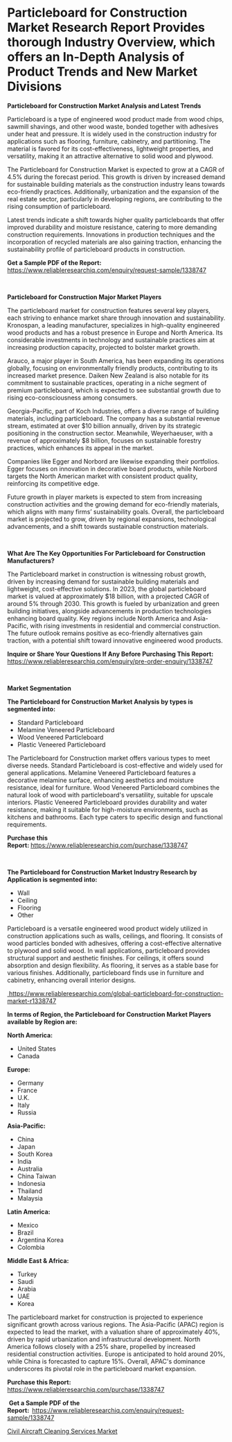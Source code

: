 <p><h1>Particleboard for Construction Market Research Report Provides thorough Industry Overview, which offers an In-Depth Analysis of Product Trends and New Market Divisions</h1></p><p><strong>Particleboard for Construction Market Analysis and Latest Trends</strong></p>
<p><p>Particleboard is a type of engineered wood product made from wood chips, sawmill shavings, and other wood waste, bonded together with adhesives under heat and pressure. It is widely used in the construction industry for applications such as flooring, furniture, cabinetry, and partitioning. The material is favored for its cost-effectiveness, lightweight properties, and versatility, making it an attractive alternative to solid wood and plywood.</p><p>The Particleboard for Construction Market is expected to grow at a CAGR of 4.5% during the forecast period. This growth is driven by increased demand for sustainable building materials as the construction industry leans towards eco-friendly practices. Additionally, urbanization and the expansion of the real estate sector, particularly in developing regions, are contributing to the rising consumption of particleboard. </p><p>Latest trends indicate a shift towards higher quality particleboards that offer improved durability and moisture resistance, catering to more demanding construction requirements. Innovations in production techniques and the incorporation of recycled materials are also gaining traction, enhancing the sustainability profile of particleboard products in construction.</p></p>
<p><strong>Get a Sample PDF of the Report:&nbsp;</strong> <a href="https://www.reliableresearchiq.com/enquiry/request-sample/1338747?utm_campaign=3202&utm_medium=2&utm_source=Github&utm_content=ia&utm_term=27032025&utm_id=particleboard-for-construction">https://www.reliableresearchiq.com/enquiry/request-sample/1338747</a></p>
<p>&nbsp;</p>
<p><strong>Particleboard for Construction Major Market Players</strong></p>
<p><p>The particleboard market for construction features several key players, each striving to enhance market share through innovation and sustainability. Kronospan, a leading manufacturer, specializes in high-quality engineered wood products and has a robust presence in Europe and North America. Its considerable investments in technology and sustainable practices aim at increasing production capacity, projected to bolster market growth.</p><p>Arauco, a major player in South America, has been expanding its operations globally, focusing on environmentally friendly products, contributing to its increased market presence. Daiken New Zealand is also notable for its commitment to sustainable practices, operating in a niche segment of premium particleboard, which is expected to see substantial growth due to rising eco-consciousness among consumers.</p><p>Georgia-Pacific, part of Koch Industries, offers a diverse range of building materials, including particleboard. The company has a substantial revenue stream, estimated at over $10 billion annually, driven by its strategic positioning in the construction sector. Meanwhile, Weyerhaeuser, with a revenue of approximately $8 billion, focuses on sustainable forestry practices, which enhances its appeal in the market.</p><p>Companies like Egger and Norbord are likewise expanding their portfolios. Egger focuses on innovation in decorative board products, while Norbord targets the North American market with consistent product quality, reinforcing its competitive edge.</p><p>Future growth in player markets is expected to stem from increasing construction activities and the growing demand for eco-friendly materials, which aligns with many firms’ sustainability goals. Overall, the particleboard market is projected to grow, driven by regional expansions, technological advancements, and a shift towards sustainable construction materials.</p></p>
<p>&nbsp;</p>
<p><strong>What Are The Key Opportunities For Particleboard for Construction Manufacturers?</strong></p>
<p><p>The Particleboard market in construction is witnessing robust growth, driven by increasing demand for sustainable building materials and lightweight, cost-effective solutions. In 2023, the global particleboard market is valued at approximately $18 billion, with a projected CAGR of around 5% through 2030. This growth is fueled by urbanization and green building initiatives, alongside advancements in production technologies enhancing board quality. Key regions include North America and Asia-Pacific, with rising investments in residential and commercial construction. The future outlook remains positive as eco-friendly alternatives gain traction, with a potential shift toward innovative engineered wood products.</p></p>
<p><strong>Inquire or Share Your Questions If Any Before Purchasing This Report:</strong> <a href="https://www.reliableresearchiq.com/enquiry/pre-order-enquiry/1338747?utm_campaign=3202&utm_medium=2&utm_source=Github&utm_content=ia&utm_term=27032025&utm_id=particleboard-for-construction">https://www.reliableresearchiq.com/enquiry/pre-order-enquiry/1338747</a></p>
<p>&nbsp;</p>
<p><strong>Market Segmentation</strong></p>
<p><strong>The Particleboard for Construction Market Analysis by types is segmented into:</strong></p>
<p><ul><li>Standard Particleboard</li><li>Melamine Veneered Particleboard</li><li>Wood Veneered Particleboard</li><li>Plastic Veneered Particleboard</li></ul></p>
<p><p>The Particleboard for Construction market offers various types to meet diverse needs. Standard Particleboard is cost-effective and widely used for general applications. Melamine Veneered Particleboard features a decorative melamine surface, enhancing aesthetics and moisture resistance, ideal for furniture. Wood Veneered Particleboard combines the natural look of wood with particleboard's versatility, suitable for upscale interiors. Plastic Veneered Particleboard provides durability and water resistance, making it suitable for high-moisture environments, such as kitchens and bathrooms. Each type caters to specific design and functional requirements.</p></p>
<p><strong>Purchase this Report:&nbsp;</strong><a href="https://www.reliableresearchiq.com/purchase/1338747?utm_campaign=3202&utm_medium=2&utm_source=Github&utm_content=ia&utm_term=27032025&utm_id=particleboard-for-construction">https://www.reliableresearchiq.com/purchase/1338747</a></p>
<p>&nbsp;</p>
<p><strong>The Particleboard for Construction Market Industry Research by Application is segmented into:</strong></p>
<p><ul><li>Wall</li><li>Ceiling</li><li>Flooring</li><li>Other</li></ul></p>
<p><p>Particleboard is a versatile engineered wood product widely utilized in construction applications such as walls, ceilings, and flooring. It consists of wood particles bonded with adhesives, offering a cost-effective alternative to plywood and solid wood. In wall applications, particleboard provides structural support and aesthetic finishes. For ceilings, it offers sound absorption and design flexibility. As flooring, it serves as a stable base for various finishes. Additionally, particleboard finds use in furniture and cabinetry, enhancing overall interior designs.</p></p>
<p><a href="https://www.reliableresearchiq.com/global-particleboard-for-construction-market-r1338747?utm_campaign=3202&utm_medium=2&utm_source=Github&utm_content=ia&utm_term=27032025&utm_id=particleboard-for-construction">&nbsp;https://www.reliableresearchiq.com/global-particleboard-for-construction-market-r1338747</a></p>
<p><strong>In terms of Region, the Particleboard for Construction Market Players available by Region are:</strong></p>
<p>
    <p> <strong> North America: </strong>
        <ul>
            <li>United States</li>
            <li>Canada</li>
        </ul>
        </p> 
    <p> <strong> Europe: </strong>
        <ul>
            <li>Germany</li>
            <li>France</li>
            <li>U.K.</li>
            <li>Italy</li>
            <li>Russia</li>
        </ul>
        </p> 
    <p> <strong> Asia-Pacific: </strong>
        <ul>
            <li>China</li>
            <li>Japan</li>
            <li>South Korea</li>
            <li>India</li>
            <li>Australia</li>
            <li>China Taiwan</li>
            <li>Indonesia</li>
            <li>Thailand</li>
            <li>Malaysia</li>
        </ul>
        </p> 
    <p> <strong> Latin America: </strong>
        <ul>
            <li>Mexico</li>
            <li>Brazil</li>
            <li>Argentina Korea</li>
            <li>Colombia</li>
        </ul>
        </p> 
    <p> <strong> Middle East & Africa: </strong>
        <ul>
            <li>Turkey</li>
            <li>Saudi</li>
            <li>Arabia</li>
            <li>UAE</li>
            <li>Korea</li>
        </ul>
    </p>
    </p>
<p><p>The particleboard market for construction is projected to experience significant growth across various regions. The Asia-Pacific (APAC) region is expected to lead the market, with a valuation share of approximately 40%, driven by rapid urbanization and infrastructural development. North America follows closely with a 25% share, propelled by increased residential construction activities. Europe is anticipated to hold around 20%, while China is forecasted to capture 15%. Overall, APAC's dominance underscores its pivotal role in the particleboard market expansion.</p></p>
<p><strong>Purchase this Report: </strong><a href="https://www.reliableresearchiq.com/purchase/1338747?utm_campaign=3202&utm_medium=2&utm_source=Github&utm_content=ia&utm_term=27032025&utm_id=particleboard-for-construction">https://www.reliableresearchiq.com/purchase/1338747</a></p>
<p>&nbsp;<strong>Get a Sample PDF of the Report:&nbsp;&nbsp;</strong><a href="https://www.reliableresearchiq.com/enquiry/request-sample/1338747?utm_campaign=3202&utm_medium=2&utm_source=Github&utm_content=ia&utm_term=27032025&utm_id=particleboard-for-construction">https://www.reliableresearchiq.com/enquiry/request-sample/1338747</a></p>
<p><strong></strong></p>
<p><p><a href="https://github.com/usraceby/Market-Research-Report-List-1/blob/main/civil-aircraft-cleaning-services-market.md?utm_campaign=3202&utm_medium=2&utm_source=Github&utm_content=ia&utm_term=27032025&utm_id=particleboard-for-construction">Civil Aircraft Cleaning Services Market</a></p></p>